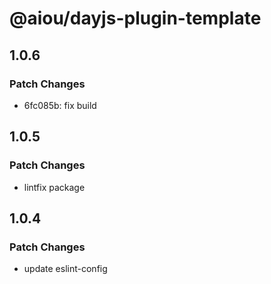# @aiou/dayjs-plugin-template

## 1.0.6

### Patch Changes

- 6fc085b: fix build

## 1.0.5

### Patch Changes

- lintfix package

## 1.0.4

### Patch Changes

- update eslint-config
